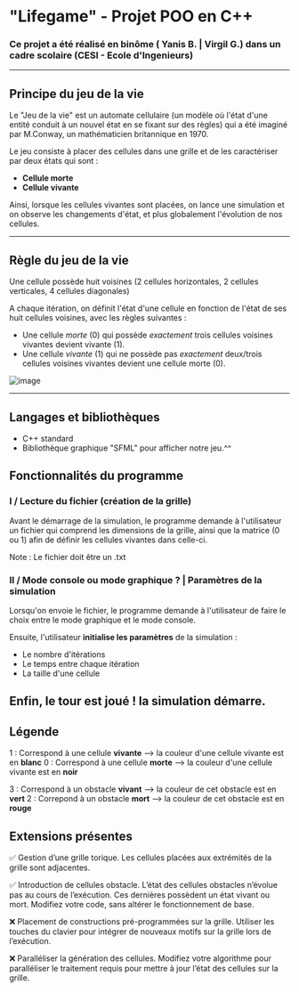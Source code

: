 # "Lifegame" - Projet POO en C++ 

###  Ce projet a été réalisé en binôme ( Yanis B. | Virgil G.) dans un cadre scolaire (CESI - Ecole d'Ingenieurs)

----------------------
## Principe du jeu de la vie

Le "Jeu de la vie" est un automate cellulaire (un modèle où l'état d'une entité conduit à un nouvel état en se fixant sur des règles) qui a été imaginé par M.Conway, un mathématicien britannique en 1970.

Le jeu consiste à placer des cellules dans une grille et de les caractériser par deux états qui sont :
-  **Cellule morte**
-  **Cellule vivante**

Ainsi, lorsque les cellules vivantes sont placées, on lance une simulation et on observe les changements d'état, et plus globalement l'évolution de nos cellules.

----------------------

## Règle du jeu de la vie

Une cellule possède huit voisines (2 cellules horizontales, 2 cellules verticales, 4 cellules diagonales)

A chaque itération, on définit l'état d'une cellule en fonction de l'état de ses huit cellules voisines, avec les règles suivantes :

-  Une cellule *morte* (0) qui possède *exactement* trois cellules voisines vivantes devient vivante (1).
-  Une cellule *vivante* (1) qui ne possède pas *exactement* deux/trois cellules voisines vivantes devient une cellule morte (0).

 ![image](https://github.com/user-attachments/assets/a8637444-208c-466c-8484-63e368080606)

--------------------
## Langages et bibliothèques

-  C++ standard
-  Bibliothèque graphique "SFML" pour afficher notre jeu.^^

## Fonctionnalités du programme

### I / Lecture du fichier (création de la grille)

Avant le démarrage de la simulation, le programme demande à l'utilisateur un fichier qui comprend les dimensions de la grille, ainsi que la matrice (0 ou 1) afin de définir les cellules vivantes dans celle-ci.

Note : Le fichier doit être un .txt

### II / Mode console ou mode graphique ? | Paramètres de la simulation

Lorsqu'on envoie le fichier, le programme demande à l'utilisateur de faire le choix entre le mode graphique et le mode console.

Ensuite, l'utilisateur **initialise les paramètres** de la simulation :

-  Le nombre d'itérations
-  Le temps entre chaque itération
-  La taille d'une cellule

Enfin, le tour est joué ! la simulation démarre.
------------------

## Légende

1 : Correspond à une cellule **vivante** --> la couleur d'une cellule vivante est en **blanc**
0 : Correspond à une cellule **morte** --> la couleur d'une cellule vivante est en **noir**

3 : Correspond à un obstacle **vivant** --> la couleur de cet obstacle est en **vert**
2 : Correpond à un obstacle **mort** --> la couleur de cet obstacle est en **rouge**


## Extensions présentes 

✅ Gestion d’une grille torique. Les cellules placées aux extrémités de la grille sont adjacentes.

✅ Introduction de cellules obstacle. L’état des cellules obstacles n’évolue pas au cours de l’exécution. Ces dernières
possèdent un état vivant ou mort. Modifiez votre code, sans altérer le fonctionnement de base.

❌ Placement de constructions pré-programmées sur la grille. Utiliser les touches du clavier pour intégrer de nouveaux motifs sur la grille lors de l’exécution.

❌ Paralléliser la génération des cellules. Modifiez votre algorithme pour paralléliser le traitement requis pour mettre à jour l’état des cellules sur la grille.











